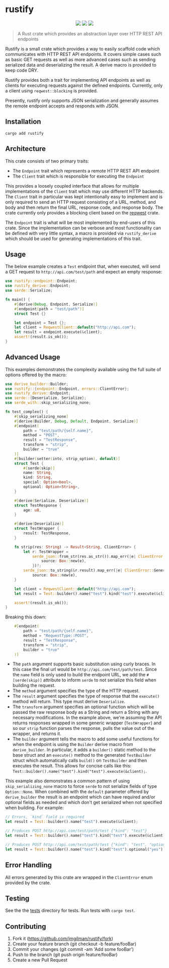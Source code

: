 # rustify

<p align="center">
    <a href="https://crates.io/crates/rustify"><img src="https://img.shields.io/crates/v/rustify"></a>
    <a href="https://github.com/jmgilman/rustify/actions/workflows/default.yml"><img src="https://github.com/jmgilman/rustify/actions/workflows/default.yml/badge.svg"/></a>
    <a href="https://docs.rs/rustify"><img src="https://img.shields.io/docsrs/rustify" /></a>
</p>

> A Rust crate which provides an abstraction layer over HTTP REST API endpoints

Rustify is a small crate which provides a way to easily scaffold code which
communicates with HTTP REST API endpoints. It covers simple cases such as basic
GET requests as well as more advanced cases such as sending serialized data
and deserializing the result. A derive macro is provided to keep code DRY.

Rustify provides both a trait for implementing API endpoints as well as clients
for executing requests against the defined endpoints. Currently, only a client
using `reqwest::blocking` is provided.

Presently, rustify only supports JSON serialization and generally assumes the
remote endpoint accepts and responds with JSON. 

## Installation

```
cargo add rustify
```

## Architecture

This crate consists of two primary traits:

* The `Endpoint` trait which represents a remote HTTP REST API endpoint
* The `Client` trait which is responsible for executing the `Endpoint`

This provides a loosely coupled interface that allows for multiple
implementations of the `Client` trait which may use different HTTP backends. The 
`Client` trait in particular was kept intentionally easy to implement and is
only required to send an HTTP request consisting of a URL, method, and body and
then return the final URL, response code, and response body. The crate currently
only provides a blocking client based on the
[reqwest](https://github.com/seanmonstar/reqwest) crate.

The `Endpoint` trait is what will be most implemented by end-users of this
crate. Since the implementation can be verbose and most functionality can be
defined with very little syntax, a macro is provided via `rustify_derive` which
should be used for generating implementations of this trait. 


## Usage

The below example creates a `Test` endpoint that, when executed, will send a GET
request to `http://api.com/test/path` and expect an empty response:

```rust
use rustify::endpoint::Endpoint;
use rustify_derive::Endpoint;
use serde::Serialize;

fn main() {
    #[derive(Debug, Endpoint, Serialize)]
    #[endpoint(path = "test/path")]
    struct Test {}

    let endpoint = Test {};
    let client = ReqwestClient::default("http://api.com");
    let result = endpoint.execute(&client);
    assert!(result.is_ok());
}
```

## Advanced Usage

This examples demonstrates the complexity available using the full suite of
options offered by the macro:

```rust
use derive_builder::Builder;
use rustify::{endpoint::Endpoint, errors::ClientError};
use rustify_derive::Endpoint;
use serde::{Deserialize, Serialize};
use serde_with::skip_serializing_none;

fn test_complex() {
    #[skip_serializing_none]
    #[derive(Builder, Debug, Default, Endpoint, Serialize)]
    #[endpoint(
        path = "test/path/{self.name}",
        method = "POST",
        result = "TestResponse",
        transform = "strip",
        builder = "true"
    )]
    #[builder(setter(into, strip_option), default)]
    struct Test {
        #[serde(skip)]
        name: String,
        kind: String,
        special: Option<bool>,
        optional: Option<String>,
    }

    #[derive(Serialize, Deserialize)]
    struct TestResponse {
        age: u8,
    }

    #[derive(Deserialize)]
    struct TestWrapper {
        result: TestResponse,
    }

    fn strip(res: String) -> Result<String, ClientError> {
        let r: TestWrapper =
            serde_json::from_str(res.as_str()).map_err(|e| ClientError::GenericError {
                source: Box::new(e),
            })?;
        serde_json::to_string(&r.result).map_err(|e| ClientError::GenericError {
            source: Box::new(e),
    }

    let client = ReqwestClient::default("http://api.com");
    let result = Test::builder().name("test").kind("test").execute(&client);

    assert!(result.is_ok());
}
```

Breaking this down:

```rust
    #[endpoint(
        path = "test/path/{self.name}",
        method = "RequestType::POST",
        result = "TestResponse",
        transform = "strip",
        builder = "true"
    )]

```

* The `path` argument supports basic substitution using curly braces. In this 
case the final url would be `http://api.com/test/path/test`. Since the `name` 
field is only used to build the endpoint URL, we add the `#[serde(skip)]` 
attribute to inform `serde` to not serialize this field when building the 
request.
* The `method` argument specifies the type of the HTTP request. 
* The `result` argument specifies the type of response that the `execute()` 
method will return. This type must derive `Deserialize`. 
* The `transform` argument specifies an optional function which will be passed
the raw response body as a String and return a String with any necessary
modifications. In the example above, we're assuming the API returns responses
wrapped in some generic wrapper (`TestWrapper`) and so our `strip` function 
parses the response, pulls the value out of the wrapper, and returns it. 
* The `builder` argument tells the macro to add some useful functions for when
the endpoint is using the `Builder` derive macro from `derive_builder`. In
particular, it adds a `builder()` static method to the base struct and an
`execute()` method to the generated `TestBuilder` struct which automatically
calls `build()` on `TestBuilder` and then executes the result. This allows for
concise calls like this: 
`Test::builder().name("test").kind("test").execute(&client);`.

This example also demonstrates a common pattern of using `skip_serializing_none`
macro to force `serde` to not serialize fields of type `Option::None`. When
combined with the `default` parameter offered by `derive_builder` the result is
an endpoint which can have required and/or optional fields as needed and which
don't get serialized when not specified when building. For example:

```rust
// Errors, `kind` field is required
let result = Test::builder().name("test").execute(&client);

// Produces POST http://api.com/test/path/test {"kind": "test"}
let result = Test::builder().name("test").kind("test").execute(&client);

// Produces POST http://api.com/test/path/test {"kind": "test", "optional": "yes"}
let result = Test::builder().name("test").kind("test").optional("yes").execute(&client);
```

## Error Handling

All errors generated by this crate are wrapped in the `ClientError` enum
provided by the crate.

## Testing

See the the [tests](tests) directory for tests. Run tests with
`cargo test`. 

## Contributing

1. Fork it (https://github.com/jmgilman/rustify/fork)
2. Create your feature branch (git checkout -b feature/fooBar)
3. Commit your changes (git commit -am 'Add some fooBar')
4. Push to the branch (git push origin feature/fooBar)
5. Create a new Pull Request